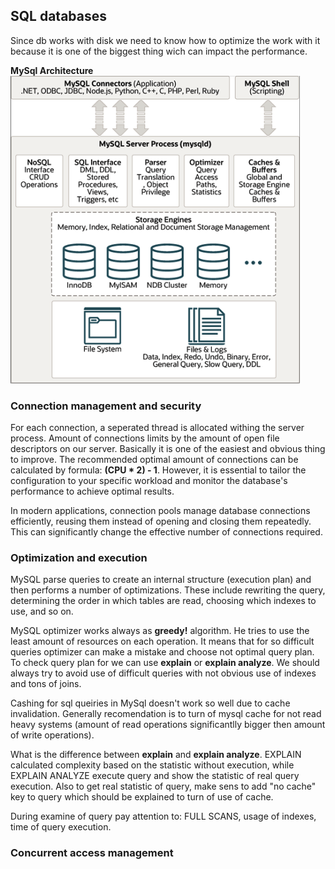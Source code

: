 ## SQL databases 
Since db works with disk we need to know how to optimize the work with it because it is one of the biggest thing wich can impact the performance. 

**MySql Architecture**
![MySQL srchitecture](./images/mysql-architecture.png)

### Connection management and security 
For each connection, a seperated thread is allocated withing the server process. Amount of connections limits by the amount of open file descriptors on our server. Basically it is one of the easiest and obvious thing to improve.
The recommended optimal amount of connections can be calculated by formula: **(CPU * 2) - 1**. However, it is essential to tailor the configuration to your specific workload and monitor the database's performance to achieve optimal results.

In modern applications, connection pools manage database connections efficiently, reusing them instead of opening and closing them repeatedly. This can significantly change the effective number of connections required.

### Optimization and execution
MySQL parse queries to create an internal structure (execution plan) and then performs a number of optimizations. These include rewriting the query, determining the order in which tables are read, choosing which indexes to use, and so on.

MySQL optimizer works always as **greedy!** algorithm. He tries to use the least amount of resources on each operation. It means that for so difficult queries optimizer can make a mistake and choose not optimal query plan. To check query plan for we can use **explain** or **explain analyze**. We should always try to avoid use of difficult queries with not obvious use of indexes and tons of joins. 

Cashing for sql queiries in MySql doesn't work so well due to cache invalidation. Generally recomendation is to turn of mysql cache for not read heavy systems (amount of read operations significantlly bigger then amount of write operations). 

What is the difference between **explain** and **explain analyze**.
EXPLAIN calculated complexity based on the statistic without execution, while EXPLAIN ANALYZE execute query and show the statistic of real query execution. Also to get real statistic of query, make sens to add "no cache" key to query which should be explained to turn of use of cache. 

During examine of query pay attention to: FULL SCANS, usage of indexes, time of query execution. 

### Concurrent access management